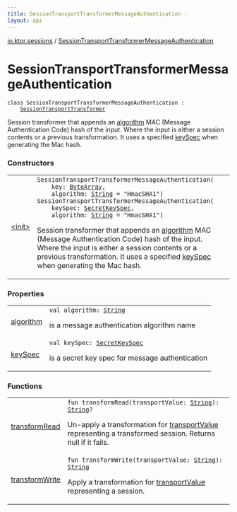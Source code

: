 ```yaml
---
title: SessionTransportTransformerMessageAuthentication - 
layout: api
---
```


<div class='api-docs-breadcrumbs'><a href="../index.html">io.ktor.sessions</a> / <a href="./index.html">SessionTransportTransformerMessageAuthentication</a></div>

# SessionTransportTransformerMessageAuthentication

<div class="signature"><code><span class="keyword">class </span><span class="identifier">SessionTransportTransformerMessageAuthentication</span>&nbsp;<span class="symbol">:</span>&nbsp;<br/>&nbsp;&nbsp;&nbsp;&nbsp;<a href="../-session-transport-transformer/index.html"><span class="identifier">SessionTransportTransformer</span></a></code></div>

Session transformer that appends an <a href="algorithm.html">algorithm</a> MAC (Message Authentication Code) hash of the input.
Where the input is either a session contents or a previous transformation.
It uses a specified <a href="key-spec.html">keySpec</a> when generating the Mac hash.

### Constructors

<table class="api-docs-table">
<tbody>
<tr>
<td markdown="1">

<a href="-init-.html">&lt;init&gt;</a>


</td>
<td markdown="1">
<div class="signature"><code><span class="identifier">SessionTransportTransformerMessageAuthentication</span><span class="symbol">(</span><br/>&nbsp;&nbsp;&nbsp;&nbsp;<span class="parameterName" id="io.ktor.sessions.SessionTransportTransformerMessageAuthentication$<init>(kotlin.ByteArray, kotlin.String)/key">key</span><span class="symbol">:</span>&nbsp;<a href="https://kotlinlang.org/api/latest/jvm/stdlib/kotlin/-byte-array/index.html"><span class="identifier">ByteArray</span></a><span class="symbol">, </span><br/>&nbsp;&nbsp;&nbsp;&nbsp;<span class="parameterName" id="io.ktor.sessions.SessionTransportTransformerMessageAuthentication$<init>(kotlin.ByteArray, kotlin.String)/algorithm">algorithm</span><span class="symbol">:</span>&nbsp;<a href="https://kotlinlang.org/api/latest/jvm/stdlib/kotlin/-string/index.html"><span class="identifier">String</span></a>&nbsp;<span class="symbol">=</span>&nbsp;"HmacSHA1"<span class="symbol">)</span></code></div>
<div class="signature"><code><span class="identifier">SessionTransportTransformerMessageAuthentication</span><span class="symbol">(</span><br/>&nbsp;&nbsp;&nbsp;&nbsp;<span class="parameterName" id="io.ktor.sessions.SessionTransportTransformerMessageAuthentication$<init>(javax.crypto.spec.SecretKeySpec, kotlin.String)/keySpec">keySpec</span><span class="symbol">:</span>&nbsp;<a href="http://docs.oracle.com/javase/6/docs/api/javax/crypto/spec/SecretKeySpec.html"><span class="identifier">SecretKeySpec</span></a><span class="symbol">, </span><br/>&nbsp;&nbsp;&nbsp;&nbsp;<span class="parameterName" id="io.ktor.sessions.SessionTransportTransformerMessageAuthentication$<init>(javax.crypto.spec.SecretKeySpec, kotlin.String)/algorithm">algorithm</span><span class="symbol">:</span>&nbsp;<a href="https://kotlinlang.org/api/latest/jvm/stdlib/kotlin/-string/index.html"><span class="identifier">String</span></a>&nbsp;<span class="symbol">=</span>&nbsp;"HmacSHA1"<span class="symbol">)</span></code></div>

Session transformer that appends an <a href="-init-.html#io.ktor.sessions.SessionTransportTransformerMessageAuthentication$<init>(javax.crypto.spec.SecretKeySpec, kotlin.String)/algorithm">algorithm</a> MAC (Message Authentication Code) hash of the input.
Where the input is either a session contents or a previous transformation.
It uses a specified <a href="-init-.html#io.ktor.sessions.SessionTransportTransformerMessageAuthentication$<init>(javax.crypto.spec.SecretKeySpec, kotlin.String)/keySpec">keySpec</a> when generating the Mac hash.


</td>
</tr>
</tbody>
</table>

### Properties

<table class="api-docs-table">
<tbody>
<tr>
<td markdown="1">

<a href="algorithm.html">algorithm</a>


</td>
<td markdown="1">
<div class="signature"><code><span class="keyword">val </span><span class="identifier">algorithm</span><span class="symbol">: </span><a href="https://kotlinlang.org/api/latest/jvm/stdlib/kotlin/-string/index.html"><span class="identifier">String</span></a></code></div>

is a message authentication algorithm name


</td>
</tr>
<tr>
<td markdown="1">

<a href="key-spec.html">keySpec</a>


</td>
<td markdown="1">
<div class="signature"><code><span class="keyword">val </span><span class="identifier">keySpec</span><span class="symbol">: </span><a href="http://docs.oracle.com/javase/6/docs/api/javax/crypto/spec/SecretKeySpec.html"><span class="identifier">SecretKeySpec</span></a></code></div>

is a secret key spec for message authentication


</td>
</tr>
</tbody>
</table>

### Functions

<table class="api-docs-table">
<tbody>
<tr>
<td markdown="1">

<a href="transform-read.html">transformRead</a>


</td>
<td markdown="1">
<div class="signature"><code><span class="keyword">fun </span><span class="identifier">transformRead</span><span class="symbol">(</span><span class="parameterName" id="io.ktor.sessions.SessionTransportTransformerMessageAuthentication$transformRead(kotlin.String)/transportValue">transportValue</span><span class="symbol">:</span>&nbsp;<a href="https://kotlinlang.org/api/latest/jvm/stdlib/kotlin/-string/index.html"><span class="identifier">String</span></a><span class="symbol">)</span><span class="symbol">: </span><a href="https://kotlinlang.org/api/latest/jvm/stdlib/kotlin/-string/index.html"><span class="identifier">String</span></a><span class="symbol">?</span></code></div>

Un-apply a transformation for <a href="transform-read.html#io.ktor.sessions.SessionTransportTransformerMessageAuthentication$transformRead(kotlin.String)/transportValue">transportValue</a> representing a transformed session.
Returns null if it fails.


</td>
</tr>
<tr>
<td markdown="1">

<a href="transform-write.html">transformWrite</a>


</td>
<td markdown="1">
<div class="signature"><code><span class="keyword">fun </span><span class="identifier">transformWrite</span><span class="symbol">(</span><span class="parameterName" id="io.ktor.sessions.SessionTransportTransformerMessageAuthentication$transformWrite(kotlin.String)/transportValue">transportValue</span><span class="symbol">:</span>&nbsp;<a href="https://kotlinlang.org/api/latest/jvm/stdlib/kotlin/-string/index.html"><span class="identifier">String</span></a><span class="symbol">)</span><span class="symbol">: </span><a href="https://kotlinlang.org/api/latest/jvm/stdlib/kotlin/-string/index.html"><span class="identifier">String</span></a></code></div>

Apply a transformation for <a href="transform-write.html#io.ktor.sessions.SessionTransportTransformerMessageAuthentication$transformWrite(kotlin.String)/transportValue">transportValue</a> representing a session.


</td>
</tr>
</tbody>
</table>
